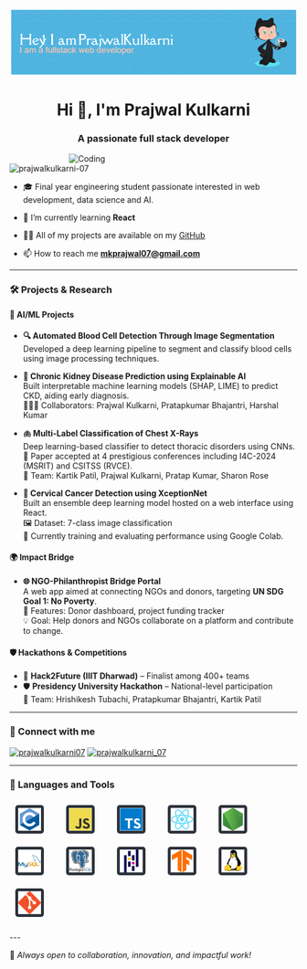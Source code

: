 ![Header](./github-header-image.png)

<h1 align="center">Hi 👋, I'm Prajwal Kulkarni</h1>
<h3 align="center">A passionate full stack developer</h3>

<img align="right" alt="Coding" width="400" src="https://media.tenor.com/IieZUsqoYCwAAAAM/developer.gif"/>

<p align="left"> <img src="https://komarev.com/ghpvc/?username=prajwalkulkarni-07&label=Profile%20views&color=0e75b6&style=flat" alt="prajwalkulkarni-07" /> </p>

- 🎓 Final year engineering student passionate interested in web development, data science and AI.

- 🌱 I’m currently learning **React**

- 👨‍💻 All of my projects are available on my [GitHub](https://github.com/prajwalkulkarni-07)

- 📫 How to reach me **mkprajwal07@gmail.com**

---

### 🛠️ Projects & Research

#### 🔬 AI/ML Projects
- **🔍 Automated Blood Cell Detection Through Image Segmentation**  
  Developed a deep learning pipeline to segment and classify blood cells using image processing techniques.
  
- **🧠 Chronic Kidney Disease Prediction using Explainable AI**  
  Built interpretable machine learning models (SHAP, LIME) to predict CKD, aiding early diagnosis.  
  🧑‍🤝‍🧑 Collaborators: Prajwal Kulkarni, Pratapkumar Bhajantri, Harshal Kumar

- **🫁 Multi-Label Classification of Chest X-Rays**  
  Deep learning-based classifier to detect thoracic disorders using CNNs.  
  📄 Paper accepted at 4 prestigious conferences including I4C-2024 (MSRIT) and CSITSS (RVCE).  
  👥 Team: Kartik Patil, Prajwal Kulkarni, Pratap Kumar, Sharon Rose

- **🧬 Cervical Cancer Detection using XceptionNet**  
  Built an ensemble deep learning model hosted on a web interface using React.  
  🖼️ Dataset: 7-class image classification  
  🔬 Currently training and evaluating performance using Google Colab.


#### 🌍 Impact Bridge
- **🌐 NGO-Philanthropist Bridge Portal**  
  A web app aimed at connecting NGOs and donors, targeting **UN SDG Goal 1: No Poverty**.  
  🔗 Features: Donor dashboard, project funding tracker  
  💡 Goal: Help donors and NGOs collaborate on a platform and contribute to change.

#### 🛡️ Hackathons & Competitions
- 🧠 **Hack2Future (IIIT Dharwad)** – Finalist among 400+ teams  
- 🛡️ **Presidency University Hackathon** – National-level participation  
  👥 Team: Hrishikesh Tubachi, Pratapkumar Bhajantri, Kartik Patil

---

### 📱 Connect with me

<p align="left">
<a href="https://linkedin.com/in/prajwalkulkarni07" target="blank"><img align="center" src="https://raw.githubusercontent.com/rahuldkjain/github-profile-readme-generator/master/src/images/icons/Social/linked-in-alt.svg" alt="prajwalkulkarni07" height="30" width="40" /></a>
<a href="https://instagram.com/prajwalkulkarni_07" target="blank"><img align="center" src="https://raw.githubusercontent.com/rahuldkjain/github-profile-readme-generator/master/src/images/icons/Social/instagram.svg" alt="prajwalkulkarni_07" height="30" width="40" /></a>
</p>

---

### 🧰 Languages and Tools

<p align="left">
  <a href="https://www.cprogramming.com/" target="_blank" style="margin-right: 15px; display: inline-block;">
    <img src="https://raw.githubusercontent.com/devicons/devicon/master/icons/c/c-original.svg" alt="C" width="40" height="40" style="margin: 10px; background-color: #2d333b; border-radius: 5px; padding: 5px;" />
  </a>
  <a href="https://developer.mozilla.org/en-US/docs/Web/JavaScript" target="_blank" style="margin-right: 15px; display: inline-block;">
    <img src="https://raw.githubusercontent.com/devicons/devicon/master/icons/javascript/javascript-original.svg" alt="JavaScript" width="40" height="40" style="margin: 10px; background-color: #2d333b; border-radius: 5px; padding: 5px;" />
  </a>
  <a href="https://www.typescriptlang.org/" target="_blank" style="margin-right: 15px; display: inline-block;">
    <img src="https://raw.githubusercontent.com/devicons/devicon/master/icons/typescript/typescript-original.svg" alt="TypeScript" width="40" height="40" style="margin: 10px; background-color: #2d333b; border-radius: 5px; padding: 5px;" />
  </a>
  <a href="https://reactjs.org/" target="_blank" style="margin-right: 15px; display: inline-block;">
    <img src="https://raw.githubusercontent.com/devicons/devicon/master/icons/react/react-original.svg" alt="React" width="40" height="40" style="margin: 10px; background-color: #2d333b; border-radius: 5px; padding: 5px;" />
  </a>
  <a href="https://nodejs.org/" target="_blank" style="margin-right: 15px; display: inline-block;">
    <img src="https://raw.githubusercontent.com/devicons/devicon/master/icons/nodejs/nodejs-original.svg" alt="Node.js" width="40" height="40" style="margin: 10px; background-color: #2d333b; border-radius: 5px; padding: 5px;" />
  </a>
  </a>
  <a href="https://www.mysql.com/" target="_blank" style="margin-right: 15px; display: inline-block;">
    <img src="https://raw.githubusercontent.com/devicons/devicon/master/icons/mysql/mysql-original-wordmark.svg" alt="MySQL" width="40" height="40" style="margin: 10px; background-color: #2d333b; border-radius: 5px; padding: 5px;" />
  </a>
  <a href="https://www.postgresql.org/" target="_blank" style="margin-right: 15px; display: inline-block;">
    <img src="https://raw.githubusercontent.com/devicons/devicon/master/icons/postgresql/postgresql-original-wordmark.svg" alt="PostgreSQL" width="40" height="40" style="margin: 10px; background-color: #2d333b; border-radius: 5px; padding: 5px;" />
  </a>
  <a href="https://pandas.pydata.org/" target="_blank" style="margin-right: 15px; display: inline-block;">
    <img src="https://raw.githubusercontent.com/devicons/devicon/master/icons/pandas/pandas-original.svg" alt="Pandas" width="40" height="40" style="margin: 10px; background-color: #2d333b; border-radius: 5px; padding: 5px;" />
  </a>
  <a href="https://www.tensorflow.org/" target="_blank" style="margin-right: 15px; display: inline-block;">
    <img src="https://raw.githubusercontent.com/devicons/devicon/master/icons/tensorflow/tensorflow-original.svg" alt="TensorFlow" width="40" height="40" style="margin: 10px; background-color: #2d333b; border-radius: 5px; padding: 5px;" />
  </a>
  <a href="https://www.linux.org/" target="_blank" style="margin-right: 15px; display: inline-block;">
    <img src="https://raw.githubusercontent.com/devicons/devicon/master/icons/linux/linux-original.svg" alt="Linux" width="40" height="40" style="margin: 10px; background-color: #2d333b; border-radius: 5px; padding: 5px;" />
  </a>
  <a href="https://git-scm.com/" target="_blank" style="margin-right: 15px; display: inline-block;">
    <img src="https://raw.githubusercontent.com/devicons/devicon/master/icons/git/git-original.svg" alt="Git" width="40" height="40" style="margin: 10px; background-color: #2d333b; border-radius: 5px; padding: 5px;" />
  </a>
</p>
---

📌 *Always open to collaboration, innovation, and impactful work!*
